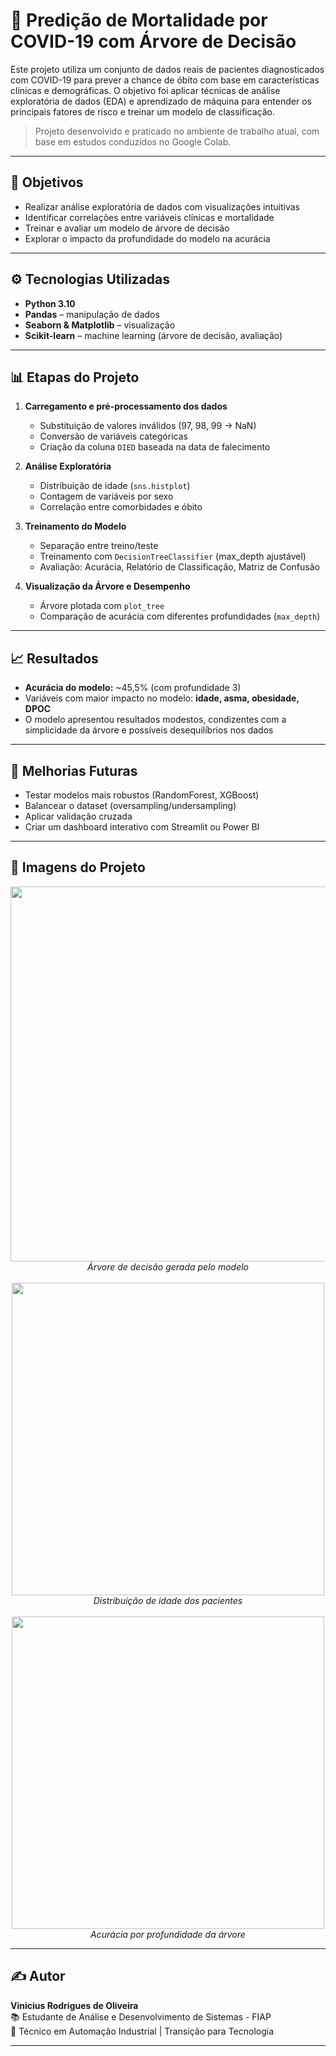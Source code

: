 # 🧠 Predição de Mortalidade por COVID-19 com Árvore de Decisão

Este projeto utiliza um conjunto de dados reais de pacientes diagnosticados com COVID-19 para prever a chance de óbito com base em características clínicas e demográficas. O objetivo foi aplicar técnicas de análise exploratória de dados (EDA) e aprendizado de máquina para entender os principais fatores de risco e treinar um modelo de classificação.

> Projeto desenvolvido e praticado no ambiente de trabalho atual, com base em estudos conduzidos no Google Colab.

---

## 🎯 Objetivos

- Realizar análise exploratória de dados com visualizações intuitivas
- Identificar correlações entre variáveis clínicas e mortalidade
- Treinar e avaliar um modelo de árvore de decisão
- Explorar o impacto da profundidade do modelo na acurácia

---

## ⚙️ Tecnologias Utilizadas

- **Python 3.10**
- **Pandas** – manipulação de dados
- **Seaborn & Matplotlib** – visualização
- **Scikit-learn** – machine learning (árvore de decisão, avaliação)

---

## 📊 Etapas do Projeto

1. **Carregamento e pré-processamento dos dados**
   - Substituição de valores inválidos (97, 98, 99 → NaN)
   - Conversão de variáveis categóricas
   - Criação da coluna `DIED` baseada na data de falecimento

2. **Análise Exploratória**
   - Distribuição de idade (`sns.histplot`)
   - Contagem de variáveis por sexo
   - Correlação entre comorbidades e óbito

3. **Treinamento do Modelo**
   - Separação entre treino/teste
   - Treinamento com `DecisionTreeClassifier` (max_depth ajustável)
   - Avaliação: Acurácia, Relatório de Classificação, Matriz de Confusão

4. **Visualização da Árvore e Desempenho**
   - Árvore plotada com `plot_tree`
   - Comparação de acurácia com diferentes profundidades (`max_depth`)

---

## 📈 Resultados

- **Acurácia do modelo:** ~45,5% (com profundidade 3)
- Variáveis com maior impacto no modelo: **idade, asma, obesidade, DPOC**
- O modelo apresentou resultados modestos, condizentes com a simplicidade da árvore e possíveis desequilíbrios nos dados

---

## 🧠 Melhorias Futuras

- Testar modelos mais robustos (RandomForest, XGBoost)
- Balancear o dataset (oversampling/undersampling)
- Aplicar validação cruzada
- Criar um dashboard interativo com Streamlit ou Power BI

---

## 📁 Imagens do Projeto

<p align="center">
  <img src="imgs/arvore_decisao.png" width="600"><br>
  <em>Árvore de decisão gerada pelo modelo</em><br><br>
  <img src="imgs/histograma_idade.png" width="500"><br>
  <em>Distribuição de idade dos pacientes</em><br><br>
  <img src="imgs/acuracia_profundidade.png" width="500"><br>
  <em>Acurácia por profundidade da árvore</em>
</p>

---

## ✍️ Autor

**Vinicius Rodrigues de Oliveira**  
📚 Estudante de Análise e Desenvolvimento de Sistemas - FIAP  
🔧 Técnico em Automação Industrial | Transição para Tecnologia  


---
